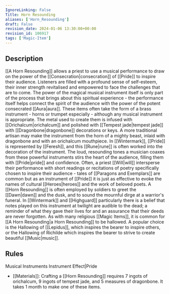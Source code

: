 ```yaml
---
IgnoreLinking: False
Title: Horn Resounding
aliases: ['Horn_Resounding']
draft: False
revision_date: 2024-01-06 13:30:00+00:00
revision_id: 106917
tags: ['Magic-Item']
---
```


## Description
[[A Horn Resounding]] allows a priest to use a musical performance to draw on the power of the [[Consecration|consecration]] of [[Pride]] to inspire their audience. Listeners are filled with a profound sense of self-esteem, their inner strength revitalised and empowered to face the challenges that are to come. The power of the magical musical instrument itself is only part of the process that brings about this spiritual experience - the performance itself helps connect the spirit of the audience with the power of the potent consecrated [[Aura|aura]]. 
These items often take the form of a brass instrument - horns or trumpet especially - although any musical instrument is appropriate. The metal used to create them is infused with [[Orichalcum|orichalcum]] and polished with [[Tempest jade|tempest jade]] with [[Dragonbone|dragonbone]] decorations or keys. A more traditional artisan may make the instrument from the horn of a mighty beast, inlaid with dragonbone and with an orichalcum mouthpiece. In [[Wintermark]], [[Pride]] is represented by [[Feresh]], and this [[Rune|rune]] is often worked into the decoration of the instrument.
The loud, resounding tones a musician coaxes from these powerful instruments stirs the heart of the audience, filling them with [[Pride|pride]] and confidence. Often, a priest [[Will|will]] intersperse their performance with short readings or recitations of poetry specifically chosen to inspire their audience - tales of [[Paragons and Exemplars]] are common but as an instrument of [[Pride]] it is just as effective to evoke the names of cultural [[Heroes|heroes]] and the work of beloved poets. A [[Horn Resounding]] is often employed by soldiers to greet the [[Dawn|dawn]] and the dusk, and to sound the mournful dirge at a warrior's funeral. In [[Wintermark]] and [[Highguard]] particularly there is a belief that notes played on this instrument at twilight are audible to the dead; a reminder of what they gave their lives for and an assurance that their deeds are never forgotten.
As with many religious [[Magic Items]], it is common for [[A Horn Resounding|a Horn Resounding]] to be hallowed. A popular choice is the Hallowing of [[Lepidus]], which inspires the bearer to inspire others, or the Hallowing of Richilde which inspires the bearer to strive to create beautiful [[Music|music]].
## Rules
Musical Instruments
Instrument Effect|Pride
* [[Materials]]: Crafting a [[Horn Resounding]] requires 7 ingots of orichalcum, 9 ingots of tempest jade, and 5 measures of dragonbone. It takes 1 month to make one of these items.